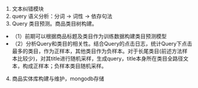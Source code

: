 1. 文本纠错模块
2. query 语义分析：分词 -> 词性 -> 依存句法
3. Query 类目预测。商品类目树构建。
 - （1）前期可以根据商品标题及类目作为训练数据构建类目预测模型
 - （2）分析Query和类目的相关性。结合Query的点击日志，统计Query下点击最多的类目，作为正样本，其他类目作为负样本。对于长尾类目(前述方法样本比较少)，对其title进行随机采样，生成query，title本身所在类目全路径文本，构成正样本；负样本类目随机采样。
4. 商品实体库构建与维护，mongodb存储
